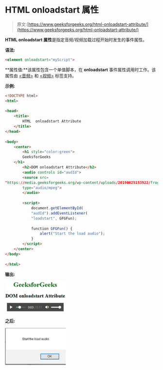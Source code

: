 # HTML onloadstart 属性

> 原文:[https://www.geeksforgeeks.org/html-onloadstart-attribute/](https://www.geeksforgeeks.org/html-onloadstart-attribute/)

**HTML onloadstart 属性**是指定音频/视频加载过程开始时发生的事件属性。

**语法:**

```html
<element onloadstart="myScript">
```

**属性值:**该属性包含一个单值脚本，在 **onloadstart** 事件属性调用时工作。该属性由 [<音频>](https://www.geeksforgeeks.org/html5-audio/) 和 [<视频>](https://www.geeksforgeeks.org/html5-video/) 标签支持。

**示例:**

```html
<!DOCTYPE html> 
<html> 

<head> 
    <title> 
        HTML  onloadstart Attribute 
    </title> 
</head> 

<body> 
    <center> 
        <h1 style="color:green"> 
        GeeksforGeeks 
    </h1> 
        <h2>DOM onloadstart Attribute</h2> 
        <audio controls id="audId"> 
        <source src= 
"https://media.geeksforgeeks.org/wp-content/uploads/20190625153922/frog.mp3"
        type="audio/mpeg">
        </audio> 

        <script> 
            document.getElementById( 
            "audId").addEventListener( 
            "loadstart", GFGFun); 

            function GFGFun() { 
                alert("Start the load audio"); 
            } 
        </script> 
    </center> 
</body> 

</html>                    
```

**输出:**

![](img/5d664891c0ac502e488edad85cd3424d.png)

**之后:**

![](img/2af777fe5aa740943f5bf85114dc28cf.png)